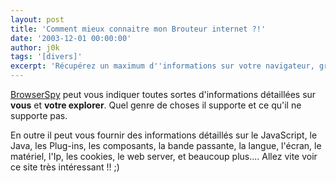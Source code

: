 ```yaml
---
layout: post
title: 'Comment mieux connaitre mon Brouteur internet ?!'
date: '2003-12-01 00:00:00'
author: j0k
tags: '[divers]'
excerpt: 'Récupérez un maximum d''informations sur votre navigateur, grâce à un pseudo espion'
---
```


[BrowserSpy](http://gemal.dk/browserspy/) peut vous indiquer toutes sortes d'informations détaillées sur **vous** et **votre explorer**. Quel genre de choses il supporte et ce qu'il ne supporte pas.

En outre il peut vous fournir des informations détaillés sur le JavaScript, le Java, les Plug-ins, les composants, la bande passante, la langue, l'écran, le matériel, l'Ip, les cookies, le web server, et beaucoup plus....   Allez vite voir ce site très intéressant !! ;)
